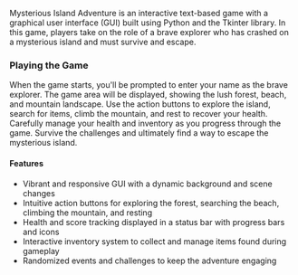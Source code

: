 Mysterious Island Adventure is an interactive text-based game with a graphical user interface (GUI) built using Python and the Tkinter library. 
In this game, players take on the role of a brave explorer who has crashed on a mysterious island and must survive and escape.


### Playing the Game

When the game starts, you'll be prompted to enter your name as the brave explorer.
The game area will be displayed, showing the lush forest, beach, and mountain landscape.
Use the action buttons to explore the island, search for items, climb the mountain, and rest to recover your health.
Carefully manage your health and inventory as you progress through the game.
Survive the challenges and ultimately find a way to escape the mysterious island.

#### Features

- Vibrant and responsive GUI with a dynamic background and scene changes
- Intuitive action buttons for exploring the forest, searching the beach, climbing the mountain, and resting
- Health and score tracking displayed in a status bar with progress bars and icons
- Interactive inventory system to collect and manage items found during gameplay
- Randomized events and challenges to keep the adventure engaging
